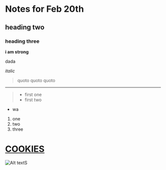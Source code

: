 # Notes for Feb 20th
## heading two
### heading three
**i am strong**

dada

*italic*

>quoto quoto quoto
---
>- first one
>- first two
- wa
1. one
2. two
3. three

# [COOKIES](https://recipeler.com/indx.html?utm_content=chewy+chocolate+chip+cookies)

![Alt text](https://th.bing.com/th/id/R.e9ef27d0d6aa9b08e0f886d3d548e47b?rik=1RvVl8vkLVq13A&riu=http%3a%2f%2fupload.wikimedia.org%2fwikipedia%2fcommons%2fb%2fb9%2fChocolate_Chip_Cookies_-_kimberlykv.jpg&ehk=qU2TCfIUutkog6ehcs8iCqtbaak1ueiUo9lnb9b2lwE%3d&risl=1&pid=ImgRaw&r=0)S